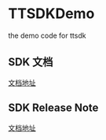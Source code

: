 # TTSDKDemo
the demo code for ttsdk

## SDK 文档

[文档地址](https://www.zybuluo.com/Niles/note/1074103)

## SDK Release Note

[文档地址](https://www.zybuluo.com/Niles/note/1134231)